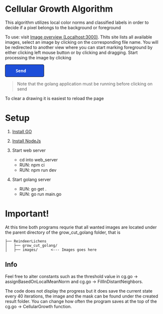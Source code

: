 # Cellular Growth Algorithm

This algorithm utilizes local color norms and classified labels in order to decide if a pixel belongs to the background or foreground

To use: visit <a href=http://localhost:3000>Image overview (Localhost:3000)</a>. Thits site lists all available images, select an image by clicking on the corresponding file name. You will be redirected to another view where you can start marking foreground by either clicking left mouse button or by clicking and dragging. Start processing the image by clicking <div style='    -webkit-text-size-adjust: 100%;
    tab-size: 4;
    font-family: ui-sans-serif, system-ui, -apple-system, BlinkMacSystemFont, "Segoe UI", Roboto, "Helvetica Neue", Arial, "Noto Sans", sans-serif, "Apple Color Emoji", "Segoe UI Emoji", "Segoe UI Symbol", "Noto Color Emoji";
    font-feature-settings: normal;
    line-height: inherit;
    box-sizing: border-box;
    border-style: solid;
    --tw-border-spacing-x: 0;
    --tw-border-spacing-y: 0;
    --tw-translate-x: 0;
    --tw-translate-y: 0;
    --tw-rotate: 0;
    --tw-skew-x: 0;
    --tw-skew-y: 0;
    --tw-scale-x: 1;
    --tw-scale-y: 1;
    --tw-pan-x: ;
    --tw-pan-y: ;
    --tw-pinch-zoom: ;
    --tw-scroll-snap-strictness: proximity;
    --tw-ordinal: ;
    --tw-slashed-zero: ;
    --tw-numeric-figure: ;
    --tw-numeric-spacing: ;
    --tw-numeric-fraction: ;
    --tw-ring-inset: ;
    --tw-ring-offset-width: 0px;
    --tw-ring-offset-color: #fff;
    --tw-ring-color: rgb(59 130 246 / 0.5);
    --tw-ring-offset-shadow: 0 0 #0000;
    --tw-ring-shadow: 0 0 #0000;
    --tw-shadow: 0 0 #0000;
    --tw-shadow-colored: 0 0 #0000;
    --tw-blur: ;
    --tw-brightness: ;
    --tw-contrast: ;
    --tw-grayscale: ;
    --tw-hue-rotate: ;
    --tw-invert: ;
    --tw-saturate: ;
    --tw-sepia: ;
    --tw-drop-shadow: ;
    --tw-backdrop-blur: ;
    --tw-backdrop-brightness: ;
    --tw-backdrop-contrast: ;
    --tw-backdrop-grayscale: ;
    --tw-backdrop-hue-rotate: ;
    --tw-backdrop-invert: ;
    --tw-backdrop-opacity: ;
    --tw-backdrop-saturate: ;
    --tw-backdrop-sepia: ;
    z-index: 20;
    max-height: 3rem;
    max-width: 8rem;
    cursor: pointer;
    border-radius: 0.25rem;
    border-width: 1px;
    --tw-border-opacity: 1;
    border-color: rgb(0 0 0 / var(--tw-border-opacity));
    --tw-bg-opacity: 1;
    background-color: rgb(29 78 216 / var(--tw-bg-opacity));
    padding-left: 1.5rem;
    padding-right: 1.5rem;
    font-weight: 700;
    --tw-text-opacity: 1;
    color: rgb(255 255 255 / var(--tw-text-opacity));'><p style="margin:10px">Send</p> </div>

> Note that the golang application must be running before clicking on send

To clear a drawing it is easiest to reload the page

# Setup

1. <a href="https://go.dev/doc/install">Install GO</a>

2. <a href="https://nodejs.org/en/">Install NodeJs</a>

3. Start web server

   - cd into web_server
   - RUN: npm ci
   - RUN: npm run dev

4. Start golang server
   - RUN: go get .
   - RUN: go run main.go

# Important!

At this time both programs requrie that all wanted images are located under the parent directory of the grow_cut_golang folder, that is

```
├── ReindeerLichens
│   ├── grow_cut_golang/
│   ├── images/      <--- Images goes here

```

## Info

Feel free to alter constants such as the threshold value in cg.go -> assignBasedOnLocalMeanNorm and cg.go -> FillInDistantNeighbors.

The code does not display the progress but it does save the current state every 40 iterations, the image and the mask can be found under the created result folder. You can change how often the program saves at the top of the cg.go -> CellularGrowth function.
